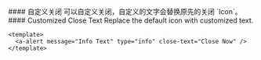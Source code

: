 <cn>
#### 自定义关闭
可以自定义关闭，自定义的文字会替换原先的关闭 `Icon`。
</cn>

<us>
#### Customized Close Text
Replace the default icon with customized text.
</us>

```vue
<template>
  <a-alert message="Info Text" type="info" close-text="Close Now" />
</template>
```
